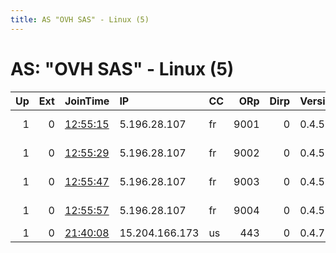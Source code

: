 ```yaml
---
title: AS "OVH SAS" - Linux (5)
---
```


# AS: "OVH SAS" - Linux (5)

|   Up |   Ext | JoinTime                                                                                              | IP             | CC   |   ORp |   Dirp | Version   | Contact                   | Nickname            |   eFamMembers |
|-----:|------:|:------------------------------------------------------------------------------------------------------|:---------------|:-----|------:|-------:|:----------|:--------------------------|:--------------------|--------------:|
|    1 |     0 | [12:55:15](https://nusenu.github.io/OrNetStats/w/relay/0C18B021F957A698DCDC3410BCACE22A495FBD9F.html) | 5.196.28.107   | fr   |  9001 |      0 | 0.4.5.16  | anonymous1 anonymous@mail | relay1              |             1 |
|    1 |     0 | [12:55:29](https://nusenu.github.io/OrNetStats/w/relay/FDFB4B406C26B648E146493DEAC237B6406BC4A0.html) | 5.196.28.107   | fr   |  9002 |      0 | 0.4.5.16  | anonymous2 anonymous@mail | relay2              |             1 |
|    1 |     0 | [12:55:47](https://nusenu.github.io/OrNetStats/w/relay/18A390E2D09A1B4A864EBBD496E5F675F4AC685B.html) | 5.196.28.107   | fr   |  9003 |      0 | 0.4.5.16  | anonymous3 anonymous@mail | relay3              |             1 |
|    1 |     0 | [12:55:57](https://nusenu.github.io/OrNetStats/w/relay/ADC756AAC14D4203643CB1C1E1C2D7D2DC6312CD.html) | 5.196.28.107   | fr   |  9004 |      0 | 0.4.5.16  | anonymous4 anonymous@mail | relay4              |             1 |
|    1 |     0 | [21:40:08](https://nusenu.github.io/OrNetStats/w/relay/8D321F8636562190F11F4671B80E74583FEAECC0.html) | 15.204.166.173 | us   |   443 |      0 | 0.4.7.13  | None                      | utxDnIvVYU6cx3eeZCj |             1 |
